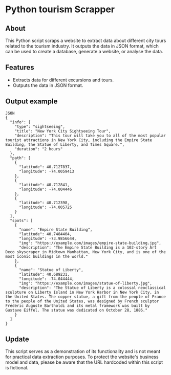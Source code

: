 # Python tourism Scrapper

## About
This Python script scraps a website to extract data about different city tours related to the tourism industry. It outputs the data in JSON format, which can be used to create a database, generate a website, or analyse the data.

## Features
* Extracts data for different excursions and tours.
* Outputs the data in JSON format.

## Output example
```
JSON
{
  "info": {
    "type": "sightseeing",
    "title": "New York City Sightseeing Tour",
    "description": "This tour will take you to all of the most popular tourist attractions in New York City, including the Empire State Building, the Statue of Liberty, and Times Square.",
    "duration": "2 hours"
  },
  "path": [
    {
      "latitude": 40.7127837,
      "longitude": -74.0059413
    },
    {
      "latitude": 40.712841,
      "longitude": -74.004446
    },
    {
      "latitude": 40.712398,
      "longitude": -74.005725
    }
  ],
  "spots": [
    {
      "name": "Empire State Building",
      "latitude": 40.7484404,
      "longitude": -73.9856644,
      "img": "https://example.com/images/empire-state-building.jpg",
      "description": "The Empire State Building is a 102-story Art Deco skyscraper in Midtown Manhattan, New York City, and is one of the most iconic buildings in the world."
    },
    {
      "name": "Statue of Liberty",
      "latitude": 40.689231,
      "longitude": -74.044444,
      "img": "https://example.com/images/statue-of-liberty.jpg",
      "description": "The Statue of Liberty is a colossal neoclassical sculpture on Liberty Island in New York Harbor in New York City, in the United States. The copper statue, a gift from the people of France to the people of the United States, was designed by French sculptor Frédéric Auguste Bartholdi and its metal framework was built by Gustave Eiffel. The statue was dedicated on October 28, 1886."
    }
  ]
}
```
## Update
This script serves as a demonstration of its functionality and is not meant for practical data extraction purposes. To protect the website's business model and data, please be aware that the URL hardcoded within this script is fictional.
